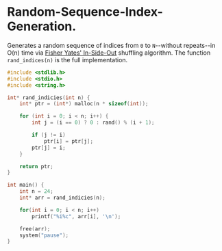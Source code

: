 # Random-Sequence-Index-Generation.
Generates a random sequence of indices from `0` to `N`--without repeats--in O(n) time via [Fisher Yates' In-Side-Out](https://en.wikipedia.org/wiki/Fisher%E2%80%93Yates_shuffle#The_.22inside-out.22_algorithm) shuffling algorithm. The function `rand_indices(n)` is the full implementation.

```C
#include <stdlib.h>
#include <stdio.h>
#include <string.h>

int* rand_indicies(int n) {
    int* ptr = (int*) malloc(n * sizeof(int));

    for (int i = 0; i < n; i++) {
        int j = (i == 0) ? 0 : rand() % (i + 1);

        if (j != i)
            ptr[i] = ptr[j];
        ptr[j] = i;
    }

    return ptr;
}

int main() {
    int n = 24;
    int* arr = rand_indicies(n);

    for(int i = 0; i < n; i++)
        printf("%i%c", arr[i], '\n');

    free(arr);
    system("pause");
}
```
